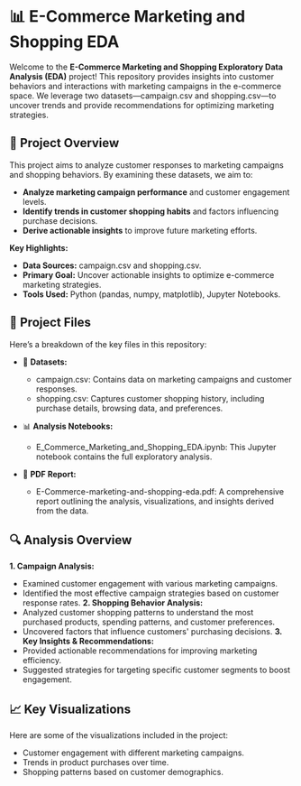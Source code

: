 # 📊 E-Commerce Marketing and Shopping EDA

Welcome to the **E-Commerce Marketing and Shopping Exploratory Data Analysis (EDA)** project! This repository provides insights into customer behaviors and interactions with marketing campaigns in the e-commerce space. We leverage two datasets—campaign.csv and shopping.csv—to uncover trends and provide recommendations for optimizing marketing strategies.

📂 Project Overview
---
This project aims to analyze customer responses to marketing campaigns and shopping behaviors. By examining these datasets, we aim to:

*  **Analyze marketing campaign performance** and customer engagement levels.
*  **Identify trends in customer shopping habits** and factors influencing purchase decisions.
*  **Derive actionable insights** to improve future marketing efforts.

**Key Highlights:**
*  **Data Sources:** campaign.csv and shopping.csv.
*  **Primary Goal:** Uncover actionable insights to optimize e-commerce marketing strategies.
*  **Tools Used:** Python (pandas, numpy, matplotlib), Jupyter Notebooks.

📝 Project Files
---
Here’s a breakdown of the key files in this repository:

* 📁 **Datasets:**

    *  campaign.csv: Contains data on marketing campaigns and customer responses.
    *  shopping.csv: Captures customer shopping history, including purchase details, browsing data, and preferences.

* 📊 **Analysis Notebooks:**

    *  E_Commerce_Marketing_and_Shopping_EDA.ipynb: This Jupyter notebook contains the full exploratory analysis.

* 📄 **PDF Report:**

    *  E-Commerce-marketing-and-shopping-eda.pdf: A comprehensive report outlining the analysis, visualizations, and insights derived from the data.

🔍 Analysis Overview
---
**1. Campaign Analysis:**
  * Examined customer engagement with various marketing campaigns.
  * Identified the most effective campaign strategies based on customer response rates.
**2. Shopping Behavior Analysis:**
  * Analyzed customer shopping patterns to understand the most purchased products, spending patterns, and customer preferences.
  * Uncovered factors that influence customers' purchasing decisions.
**3. Key Insights & Recommendations:**
  * Provided actionable recommendations for improving marketing efficiency.
  * Suggested strategies for targeting specific customer segments to boost engagement.

📈 Key Visualizations
---
Here are some of the visualizations included in the project:

  * Customer engagement with different marketing campaigns.
  * Trends in product purchases over time.
  * Shopping patterns based on customer demographics.
